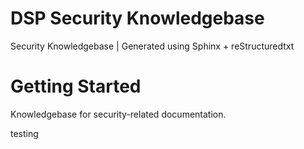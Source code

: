 # DSP Security Knowledgebase 

Security Knowledgebase | Generated using Sphinx + reStructuredtxt

# Getting Started 

Knowledgebase for security-related documentation.

testing

